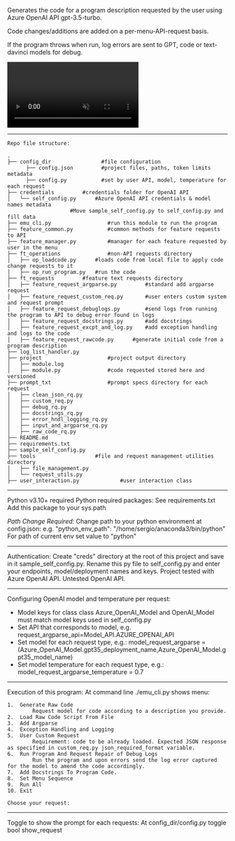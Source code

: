 Generates the code for a program description requested by the user using Azure OpenAI API gpt-3.5-turbo.

Code changes/additions are added on a per-menu-API-request basis.

If the program throws when run, log errors are sent to GPT, code or text-davinci models for debug.

<video src="https://github.com/sergiosolorzano/emu/assets/24430655/bb6f7a3c-b6de-4abe-870d-866651a1536e" controls="controls" muted="muted" playsinline="playsinline">
      </video>

---------------------------------------------
```
Repo file structure:

.
├── config_dir                #file configuration
      ├── config.json         #project files, paths, token limits metadata 
      ├── config.py           #set by user API, model, temperature for each request
├── credentials			#credentials folder for OpenAI API
│   └── self_config.py		#Azure OpenAI API credentials & model names metadata
					#Move sample_self_config.py to self_config.py and fill data
├── emu_cli.py                  #run this module to run the program
├── feature_common.py 	        #common methods for feature requests to API
├── feature_manager.py 		    #manager for each feature requested by user in the menu
├── ft_operations 		        #non-API requests directory
│   ├── op_loadcode.py 		#loads code from local file to apply code change requests to it
│   ├── op_run_program.py 	#run the code
├── ft_requests 		#feature text requests directory
│   ├── feature_request_argparse.py 		#standard add argparse request
│   ├── feature_request_custom_req.py 		#user enters custom system and request prompt
│   ├── feature_request_debuglogs.py 		#send logs from running the program to API to debug error found in logs
│   ├── feature_request_docstrings.py 		#add docstrings
│   ├── feature_request_excpt_and_log.py 	#add exception handling and logs to the code
│   ├── feature_request_rawcode.py 		#generate initial code from a program description
├── log_list_handler.py 										
├── project 					#project output directory
│   ├── module.log 
│   ├── module.py 				#code requested stored here and versioned
├── prompt_txt 					#prompt specs directory for each request
│   ├── clean_json_rq.py
│   ├── custom_req.py
│   ├── debug_rq.py
│   ├── docstrings_rq.py
│   ├── error_hndl_logging_rq.py
│   ├── input_and_argparse_rq.py
│   ├── raw_code_rq.py
├── README.md
├── requirements.txt
├── sample_self_config.py
├── tools 					#file and request management utilities directory
│   ├── file_management.py
│   └── request_utils.py
├── user_interaction.py 			#user interaction class
```
---------------------------------------------

Python v3.10+ required
Python required packages: See requirements.txt
Add this package to your sys.path

*Path Change Required:*
Change path to your python environment at config.json: e.g. "python_env_path": "/home/sergio/anaconda3/bin/python"
For path of current env set value to "python"

---------------------------------------------

Authentication:
Create "creds" directory at the root of this project and save in it sample_self_config.py. Rename this py file to self_config.py and enter your endpoints, model/deployment names and keys.
Project tested with Azure OpenAI API. Untested OpenAI API.

---------------------------------------------

Configuring OpenAI model and temperature per request:
- Model keys for class class Azure_OpenAI_Model and OpenAI_Model must match model keys used in self_config.py
- Set API that corresponds to model, e.g.
    request_argparse_api=Model_API.AZURE_OPENAI_API
- Set model for each request type, e.g.:
    model_request_argparse = (Azure_OpenAI_Model.gpt35_deployment_name,Azure_OpenAI_Model.gpt35_model_name)
- Set model temperature for each request type, e.g.:
    model_request_argparse_temperature = 0.7

---------------------------------------------

Execution of this program: 
At command line ./emu_cli.py shows menu:
```
1.  Generate Raw Code
        Request model for code according to a description you provide.
2.  Load Raw Code Script From File
3.  Add Argparse
4.  Exception Handling and Logging
5.  User Custom Request
        Requirement: code to be already loaded. Expected JSON response as specified in custom_req.py json_required_format variable.
6.  Run Program And Request Repair of Debug Logs
        Run the program and upon errors send the log error captured for the model to amend the code accordingly.
7.  Add Docstrings To Program Code.
8.  Set Menu Sequence
9.  Run All
10. Exit

Choose your request: 
```

----------------------------------------------

Toggle to show the prompt for each requests: At config_dir/config.py toggle bool show_request

